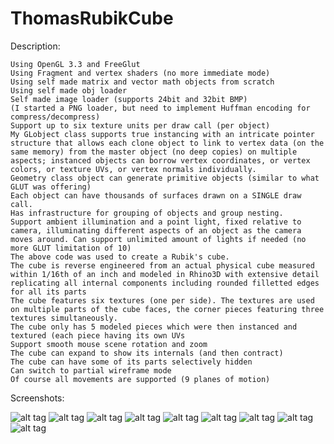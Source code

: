# ThomasRubikCube
Description:

    Using OpenGL 3.3 and FreeGlut
    Using Fragment and vertex shaders (no more immediate mode)
    Using self made matrix and vector math objects from scratch
    Using self made obj loader
    Self made image loader (supports 24bit and 32bit BMP)
    (I started a PNG loader, but need to implement Huffman encoding for compress/decompress)
    Support up to six texture units per draw call (per object)
    My GLobject class supports true instancing with an intricate pointer structure that allows each clone object to link to vertex data (on the same memory) from the master object (no deep copies) on multiple aspects; instanced objects can borrow vertex coordinates, or vertex colors, or texture UVs, or vertex normals individually.
    Geometry class object can generate primitive objects (similar to what GLUT was offering)
    Each object can have thousands of surfaces drawn on a SINGLE draw call.
    Has infrastructure for grouping of objects and group nesting.
    Support ambient illumination and a point light, fixed relative to camera, illuminating different aspects of an object as the camera moves around. Can support unlimited amount of lights if needed (no more GLUT limitation of 10)
    The above code was used to create a Rubik's cube.
    The cube is reverse engineered from an actual physical cube measured within 1/16th of an inch and modeled in Rhino3D with extensive detail replicating all internal components including rounded filletted edges for all its parts
    The cube features six textures (one per side). The textures are used on multiple parts of the cube faces, the corner pieces featuring three textures simultaneously.
    The cube only has 5 modeled pieces which were then instanced and textured (each piece having its own UVs
    Support smooth mouse scene rotation and zoom
    The cube can expand to show its internals (and then contract)
    The cube can have some of its parts selectively hidden
    Can switch to partial wireframe mode
    Of course all movements are supported (9 planes of motion)

Screenshots:

![alt tag](https://github.com/ThomasAn73/ThomasRubikCube/blob/master/ScreenShots/Clipboard-1.jpg)
![alt tag](https://github.com/ThomasAn73/ThomasRubikCube/blob/master/ScreenShots/Clipboard-2.jpg)
![alt tag](https://github.com/ThomasAn73/ThomasRubikCube/blob/master/ScreenShots/Clipboard-3.jpg)
![alt tag](https://github.com/ThomasAn73/ThomasRubikCube/blob/master/ScreenShots/Clipboard-4.jpg)
![alt tag](https://github.com/ThomasAn73/ThomasRubikCube/blob/master/ScreenShots/Clipboard-5.jpg)
![alt tag](https://github.com/ThomasAn73/ThomasRubikCube/blob/master/ScreenShots/Clipboard-6.jpg)
![alt tag](https://github.com/ThomasAn73/ThomasRubikCube/blob/master/ScreenShots/Clipboard-7.jpg)
![alt tag](https://github.com/ThomasAn73/ThomasRubikCube/blob/master/ScreenShots/Clipboard-8.jpg)
![alt tag](https://github.com/ThomasAn73/ThomasRubikCube/blob/master/ScreenShots/CubeMechanism.jpg)
